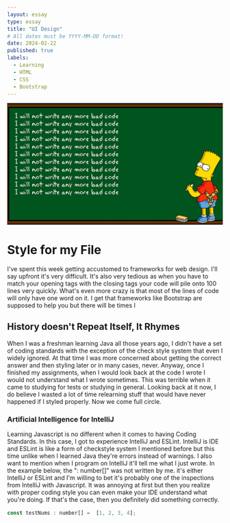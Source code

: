 ```yaml
---
layout: essay
type: essay
title: "UI Design"
# All dates must be YYYY-MM-DD format!
date: 2024-02-22
published: true
labels:
  - Learning
  - HTML
  - CSS
  - Bootstrap
---
```


<img width ="1250px" class="rounded float-start pe-4" src="../img/bartCode.png">

<h1>Style for my File</h1>

  <p>I've spent this week getting accustomed to frameworks for web design. I'll say upfront it's very difficult. It's also very tedious as when you have to match your opening tags with the closing tags your code will pile onto 100 lines very quickly. What's even more crazy is that most of the lines of code will only have one word on it. I get that frameworks like Bootstrap are supposed to help you but there will be times I </p>

  <h2>History doesn't Repeat Itself, It Rhymes</h2>
  <p>When I was a freshman learning Java all those years ago, I didn't have a set of coding standards with the exception of the check style system that even I widely ignored. At that time I was more concerned about getting the correct answer and then styling later or in many cases, never. Anyway, once I finished my assignments, when I would look back at the code I wrote I would not understand what I wrote sometimes. This was terrible when it came to studying for tests or studying in general. Looking back at it now, I do believe I wasted a lot of time relearning stuff that would have never happened if I styled properly. Now we come full circle.</p>

   <h3>Artificial Intelligence for IntelliJ</h3>
  <p>Learning Javascript is no different when it comes to having Coding Standards. In this case, I got to experience IntelliJ and ESLint. IntelliJ is IDE and ESLint is like a form of checkstyle system I mentioned before but this time unlike when I learned Java they're errors instead of warnings. I also want to mention when I program on IntelliJ it'll tell me what I just wrote. In the example below, the ": number[]" was not written by me. it's either IntelliJ or ESLint and I'm willing to bet it's probably one of the inspections from IntelliJ with Javascript. It was annoying at first but then you realize with proper coding style you can even make your IDE understand what you're doing. If that's the case, then you definitely did something correctly.</p>

```javascript
const testNums : number[] =  [1, 2, 3, 4];  
```
